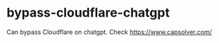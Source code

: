 # bypass-cloudflare-chatgpt
Can bypass Cloudflare on chatgpt. Check https://www.capsolver.com/ 
                                                                                                                                                                  